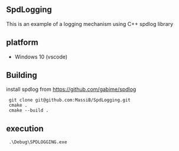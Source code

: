 ## SpdLogging
This is an example of a logging mechanism using C++ spdlog library

## platform
* Windows 10 (vscode)

## Building
install spdlog from https://github.com/gabime/spdlog
```console
 git clone git@github.com:MassiB/SpdLogging.git
 cmake .
 cmake --build .
```
## execution
```console
 .\Debug\SPDLOGGING.exe
```

